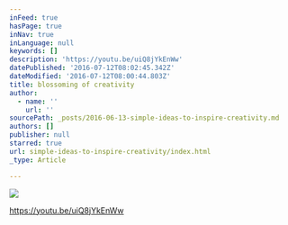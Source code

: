 ```yaml
---
inFeed: true
hasPage: true
inNav: true
inLanguage: null
keywords: []
description: 'https://youtu.be/uiQ8jYkEnWw'
datePublished: '2016-07-12T08:02:45.342Z'
dateModified: '2016-07-12T08:00:44.803Z'
title: blossoming of creativity
author:
  - name: ''
    url: ''
sourcePath: _posts/2016-06-13-simple-ideas-to-inspire-creativity.md
authors: []
publisher: null
starred: true
url: simple-ideas-to-inspire-creativity/index.html
_type: Article

---
```

![](https://the-grid-user-content.s3-us-west-2.amazonaws.com/cb149714-80c2-4a37-9c86-56e50ad84e84.png)

https://youtu.be/uiQ8jYkEnWw